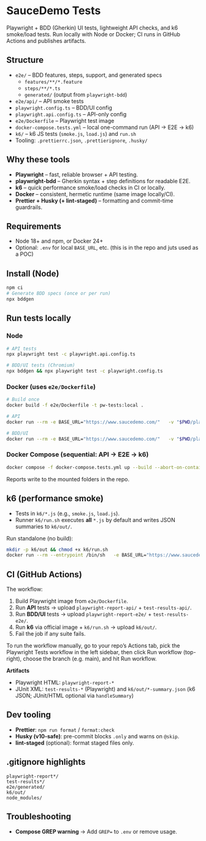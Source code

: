 # SauceDemo Tests

Playwright + BDD (Gherkin) UI tests, lightweight API checks, and k6 smoke/load tests. Run locally with Node or Docker; CI runs in GitHub Actions and publishes artifacts.

## Structure

- `e2e/` – BDD features, steps, support, and generated specs
  - `features/**/*.feature`
  - `steps/**/*.ts`
  - `generated/` (output from `playwright-bdd`)
- `e2e/api/` – API smoke tests
- `playwright.config.ts` – BDD/UI config
- `playwright.api.config.ts` – API-only config
- `e2e/Dockerfile` – Playwright test image
- `docker-compose.tests.yml` – local one-command run (API → E2E → k6)
- `k6/` – k6 JS tests (`smoke.js`, `load.js`) and `run.sh`
- Tooling: `.prettierrc.json`, `.prettierignore`, `.husky/`

## Why these tools

- **Playwright** – fast, reliable browser + API testing.
- **playwright-bdd** – Gherkin syntax + step definitions for readable E2E.
- **k6** – quick performance smoke/load checks in CI or locally.
- **Docker** – consistent, hermetic runtime (same image locally/CI).
- **Prettier + Husky (+ lint-staged)** – formatting and commit-time guardrails.

## Requirements

- Node 18+ and npm, or Docker 24+
- Optional: `.env` for local `BASE_URL`, etc. (this is in the repo and juts used as a POC)

## Install (Node)

```bash
npm ci
# Generate BDD specs (once or per run)
npx bddgen
```

## Run tests locally

### Node

```bash
# API tests
npx playwright test -c playwright.api.config.ts

# BDD/UI tests (Chromium)
npx bddgen && npx playwright test -c playwright.config.ts
```

### Docker (uses `e2e/Dockerfile`)

```bash
# Build once
docker build -f e2e/Dockerfile -t pw-tests:local .

# API
docker run --rm -e BASE_URL="https://www.saucedemo.com/"   -v "$PWD/playwright-report-api:/app/playwright-report"   -v "$PWD/test-results-api:/app/test-results"   pw-tests:local npx playwright test -c playwright.api.config.ts

# BDD/UI
docker run --rm -e BASE_URL="https://www.saucedemo.com/"   -v "$PWD/playwright-report-e2e:/app/playwright-report"   -v "$PWD/test-results-e2e:/app/test-results"   pw-tests:local sh -lc "npx bddgen && npx playwright test -c playwright.config.ts"
```

### Docker Compose (sequential: API → E2E → k6)

```bash
docker compose -f docker-compose.tests.yml up --build --abort-on-container-exit --exit-code-from k6-all k6-all
```

Reports write to the mounted folders in the repo.

## k6 (performance smoke)

- Tests in `k6/*.js` (e.g., `smoke.js`, `load.js`).
- Runner `k6/run.sh` executes **all** `*.js` by default and writes JSON summaries to `k6/out/`.

Run standalone (no build):

```bash
mkdir -p k6/out && chmod +x k6/run.sh
docker run --rm --entrypoint /bin/sh   -e BASE_URL="https://www.saucedemo.com/" -e K6_TEST=all   -v "$PWD/k6:/scripts" grafana/k6:latest /scripts/run.sh
```

## CI (GitHub Actions)

The workflow:

1. Build Playwright image from `e2e/Dockerfile`.
2. Run **API** tests → upload `playwright-report-api/` + `test-results-api/`.
3. Run **BDD/UI** tests → upload `playwright-report-e2e/` + `test-results-e2e/`.
4. Run **k6** via official image + `k6/run.sh` → upload `k6/out/`.
5. Fail the job if any suite fails.

To run the workflow manually, go to your repo’s Actions tab, pick the Playwright Tests workflow in the left sidebar, then click Run workflow (top-right), choose the branch (e.g. main), and hit Run workflow.

**Artifacts**

- Playwright HTML: `playwright-report-*`
- JUnit XML: `test-results-*` (Playwright) and `k6/out/*-summary.json` (k6 JSON; JUnit/HTML optional via `handleSummary`)

## Dev tooling

- **Prettier**: `npm run format` / `format:check`
- **Husky (v10-safe)**: pre-commit blocks `.only` and warns on `@skip`.
- **lint-staged** (optional): format staged files only.

## .gitignore highlights

```
playwright-report*/
test-results*/
e2e/generated/
k6/out/
node_modules/
```

## Troubleshooting

- **Compose GREP warning** → Add `GREP=` to `.env` or remove usage.
